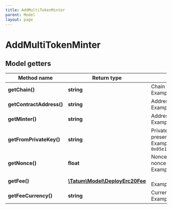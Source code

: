 ```yaml
---
title: AddMultiTokenMinter
parent: Model
layout: page
---
```


# AddMultiTokenMinter

## Model getters

Method name | Return type | Description | Notes
------------ | ------------- | ------------- | -------------
**getChain()** | **string** | Chain to work with. <br>Example: `ETH` |
**getContractAddress()** | **string** | Address of MultiToken token <br>Example: `0x687422eEA2cB73B5d3e242bA5456b782919AFc85` |
**getMinter()** | **string** | Address of MultiToken minter <br>Example: `0x687422eEA2cB73B5d3e242bA5456b782919AFc85` |
**getFromPrivateKey()** | **string** | Private key of sender address. Private key, or signature Id must be present. <br>Example: `0x05e150c73f1920ec14caa1e0b6aa09940899678051a78542840c2668ce5080c2` |
**getNonce()** | **float** | Nonce to be set to Ethereum transaction. If not present, last known nonce will be used. <br>Example: `null` | [optional]
**getFee()** | [**\Tatum\Model\DeployErc20Fee**](../DeployErc20Fee) |  <br>Example: `null` | [optional]
**getFeeCurrency()** | **string** | Currency to pay for transaction gas, only valid for CELO chain. <br>Example: `null` | [optional]

